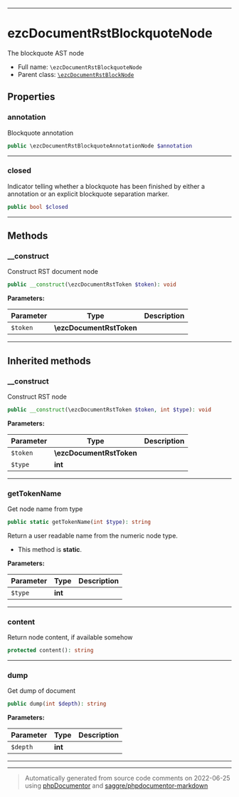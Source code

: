 ***

# ezcDocumentRstBlockquoteNode

The blockquote AST node



* Full name: `\ezcDocumentRstBlockquoteNode`
* Parent class: [`\ezcDocumentRstBlockNode`](./ezcDocumentRstBlockNode.md)



## Properties


### annotation

Blockquote annotation

```php
public \ezcDocumentRstBlockquoteAnnotationNode $annotation
```






***

### closed

Indicator telling whether a blockquote has been finished by either a
annotation or an explicit blockquote separation marker.

```php
public bool $closed
```






***

## Methods


### __construct

Construct RST document node

```php
public __construct(\ezcDocumentRstToken $token): void
```








**Parameters:**

| Parameter | Type | Description |
|-----------|------|-------------|
| `$token` | **\ezcDocumentRstToken** |  |




***


## Inherited methods


### __construct

Construct RST node

```php
public __construct(\ezcDocumentRstToken $token, int $type): void
```








**Parameters:**

| Parameter | Type | Description |
|-----------|------|-------------|
| `$token` | **\ezcDocumentRstToken** |  |
| `$type` | **int** |  |




***

### getTokenName

Get node name from type

```php
public static getTokenName(int $type): string
```

Return a user readable name from the numeric node type.

* This method is **static**.




**Parameters:**

| Parameter | Type | Description |
|-----------|------|-------------|
| `$type` | **int** |  |




***

### content

Return node content, if available somehow

```php
protected content(): string
```











***

### dump

Get dump of document

```php
public dump(int $depth): string
```








**Parameters:**

| Parameter | Type | Description |
|-----------|------|-------------|
| `$depth` | **int** |  |




***


***
> Automatically generated from source code comments on 2022-06-25 using [phpDocumentor](http://www.phpdoc.org/) and [saggre/phpdocumentor-markdown](https://github.com/Saggre/phpDocumentor-markdown)
